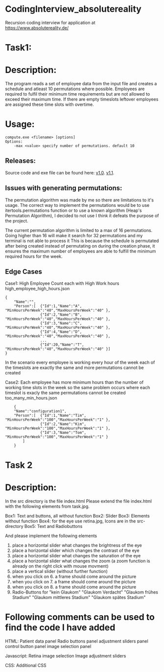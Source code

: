 # CodingInterview_absolutereality
Recursion coding interview for application at https://www.absolutereality.de/

# Task1: 
# Description:
The program reads a set of employee data from the input file and creates a schedule and atleast 10 permutations where possible. Employees are required to fulfil their minimum time requirements but are not allowed to exceed their maximum time. If there are empty timeslots leftover employees are assigned these time slots with overtime.

# Usage:
```
compute.exe <filename> [options]
Options:
    -max <value> specify number of permutations. default 10
```

## Releases:
Source code and exe file can be found here:
[v1.0](https://github.com/JonathanWu1/CodingInterview_absolutereality/releases/tag/v1.0.0).
[v1.1](https://github.com/JonathanWu1/CodingInterview_absolutereality/releases/tag/v1.1).
    
## Issues with generating permutations:
The permutation algorithm was made by me so there are limitations to it's usage.
The correct way to implement the permutations would be to use itertools.permutations function
or to use a known algorithm (Heap's Permutation Algorithm),
I decided to not use I think it defeats the purpose of the project.

The current permutation algorithm is limited to a max of 16 permutations. 
Going higher than 16 will make it search for 32 permutations and my terminal is not able to process it
This is because the schedule is permutated after being created instead of permutating on during the creation phase, it ensures the maximum number of employees are able to fulfill the minimum required hours for the week.

## Edge Cases

Case1: High Employee Count each with High Work hours
high_employee_high_hours.json
```
{ 
	"Name":"",
	"Person":[	{"Id":1,"Name":"A", "MinHoursPerWeek":"40","MaxHoursPerWeek":"40" },
				{"Id":2,"Name":"B", "MinHoursPerWeek":"40","MaxHoursPerWeek":"40" },
				{"Id":3,"Name":"C", "MinHoursPerWeek":"40","MaxHoursPerWeek":"40" },
				{"Id":4,"Name":"D", "MinHoursPerWeek":"40","MaxHoursPerWeek":"40" },
				...
				{"Id":20,"Name":"T", "MinHoursPerWeek":"40","MaxHoursPerWeek":"40" }]
}
```
In the scenario every employee is working every hour of the week each of the timeslots are exactly the same and more permutations cannot be created

Case2: Each employee has more minimum hours than the number of working time slots in the week so the same problem occurs where each timeslot is exacly the same permutations cannot be created
too_many_min_hours.json
```
    { 
	"Name":"configuration1",
	"Person":[	{"Id":1,"Name":"Tim", "MinHoursPerWeek":"100","MaxHoursPerWeek":"1" },
				{"Id":2,"Name":"Kim", "MinHoursPerWeek":"100","MaxHoursPerWeek":"1" },
				{"Id":3,"Name":"Tom", "MinHoursPerWeek":"100","MaxHoursPerWeek":"1" }
	    ]
    }
```

# Task 2
# Description:

In the src directory is the file index.html 
Please extend the file index.html with the following elements from task.jpg. 

Box1:   Text and buttons, all without function 
Box2:   Slider 
Box3:   Elements without function 
Box4:   for the eye use retina.jpg, Icons are in the src-directory
Box5:   Text and Radiobuttons

And please implement the following elements 
1.  place a horizontal slider what changes the brightness of the eye 
2.  place a horizontal slider which changes the contrast of the eye 
3.  place a horizontal slider what changes the saturation of the eye 
4.  place a horizontal slider what changes the zoom (a zoom function is already on the right click with mouse movment)
5.  place a vertical slider (without further function)
6.  when you click on 6. a frame should come around the picture 
7.  when you click on 7. a frame should come around the picture 
8.  when you click on 8. a frame should come around the picture 
9.  Radio-Buttons for
	 "kein Glaukom"
	 "Glaukom Verdacht"
	 "Glaukom frühes Stadium"
	 "Glaukom mittleres Stadium"
	 "Glaukom spätes Stadium"

# Following comments can be used to find the code I have added
HTML: 
	Patient data panel
	Radio buttons panel
	adjustment sliders panel
	control button panel
	image selection panel

Javascript:
	Retina image selection
	Image adjustment sliders

CSS:
	Additional CSS